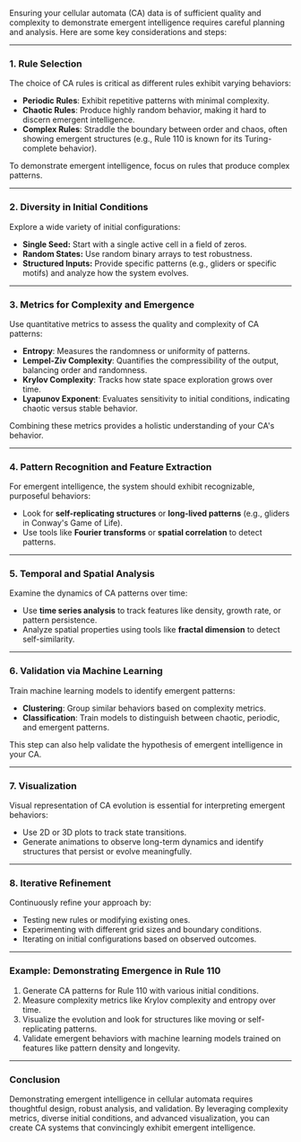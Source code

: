 Ensuring your cellular automata (CA) data is of sufficient quality and complexity to demonstrate emergent intelligence requires careful planning and analysis. Here are some key considerations and steps:

---

### **1. Rule Selection**
The choice of CA rules is critical as different rules exhibit varying behaviors:
- **Periodic Rules**: Exhibit repetitive patterns with minimal complexity.
- **Chaotic Rules**: Produce highly random behavior, making it hard to discern emergent intelligence.
- **Complex Rules**: Straddle the boundary between order and chaos, often showing emergent structures (e.g., Rule 110 is known for its Turing-complete behavior).

To demonstrate emergent intelligence, focus on rules that produce complex patterns.

---

### **2. Diversity in Initial Conditions**
Explore a wide variety of initial configurations:
- **Single Seed:** Start with a single active cell in a field of zeros.
- **Random States:** Use random binary arrays to test robustness.
- **Structured Inputs:** Provide specific patterns (e.g., gliders or specific motifs) and analyze how the system evolves.

---

### **3. Metrics for Complexity and Emergence**
Use quantitative metrics to assess the quality and complexity of CA patterns:
- **Entropy**: Measures the randomness or uniformity of patterns.
- **Lempel-Ziv Complexity**: Quantifies the compressibility of the output, balancing order and randomness.
- **Krylov Complexity**: Tracks how state space exploration grows over time.
- **Lyapunov Exponent**: Evaluates sensitivity to initial conditions, indicating chaotic versus stable behavior.

Combining these metrics provides a holistic understanding of your CA's behavior.

---

### **4. Pattern Recognition and Feature Extraction**
For emergent intelligence, the system should exhibit recognizable, purposeful behaviors:
- Look for **self-replicating structures** or **long-lived patterns** (e.g., gliders in Conway's Game of Life).
- Use tools like **Fourier transforms** or **spatial correlation** to detect patterns.

---

### **5. Temporal and Spatial Analysis**
Examine the dynamics of CA patterns over time:
- Use **time series analysis** to track features like density, growth rate, or pattern persistence.
- Analyze spatial properties using tools like **fractal dimension** to detect self-similarity.

---

### **6. Validation via Machine Learning**
Train machine learning models to identify emergent patterns:
- **Clustering**: Group similar behaviors based on complexity metrics.
- **Classification**: Train models to distinguish between chaotic, periodic, and emergent patterns.

This step can also help validate the hypothesis of emergent intelligence in your CA.

---

### **7. Visualization**
Visual representation of CA evolution is essential for interpreting emergent behaviors:
- Use 2D or 3D plots to track state transitions.
- Generate animations to observe long-term dynamics and identify structures that persist or evolve meaningfully.

---

### **8. Iterative Refinement**
Continuously refine your approach by:
- Testing new rules or modifying existing ones.
- Experimenting with different grid sizes and boundary conditions.
- Iterating on initial configurations based on observed outcomes.

---

### Example: Demonstrating Emergence in Rule 110
1. Generate CA patterns for Rule 110 with various initial conditions.
2. Measure complexity metrics like Krylov complexity and entropy over time.
3. Visualize the evolution and look for structures like moving or self-replicating patterns.
4. Validate emergent behaviors with machine learning models trained on features like pattern density and longevity.

---

### Conclusion
Demonstrating emergent intelligence in cellular automata requires thoughtful design, robust analysis, and validation. By leveraging complexity metrics, diverse initial conditions, and advanced visualization, you can create CA systems that convincingly exhibit emergent intelligence.
